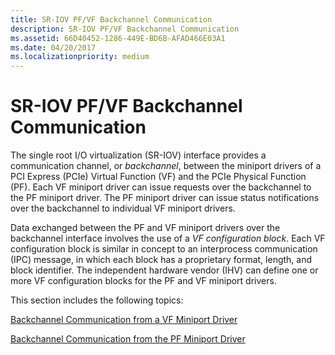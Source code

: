 ```yaml
---
title: SR-IOV PF/VF Backchannel Communication
description: SR-IOV PF/VF Backchannel Communication
ms.assetid: 66D40452-1286-449E-BD6B-AFAD466E03A1
ms.date: 04/20/2017
ms.localizationpriority: medium
---
```


# SR-IOV PF/VF Backchannel Communication


The single root I/O virtualization (SR-IOV) interface provides a communication channel, or *backchannel*, between the miniport drivers of a PCI Express (PCIe) Virtual Function (VF) and the PCIe Physical Function (PF). Each VF miniport driver can issue requests over the backchannel to the PF miniport driver. The PF miniport driver can issue status notifications over the backchannel to individual VF miniport drivers.

Data exchanged between the PF and VF miniport drivers over the backchannel interface involves the use of a *VF configuration block*. Each VF configuration block is similar in concept to an interprocess communication (IPC) message, in which each block has a proprietary format, length, and block identifier. The independent hardware vendor (IHV) can define one or more VF configuration blocks for the PF and VF miniport drivers.

This section includes the following topics:

[Backchannel Communication from a VF Miniport Driver](backchannel-communication-from-a-vf-miniport-driver.md)

[Backchannel Communication from the PF Miniport Driver](backchannel-communication-from-the-pf-miniport-driver.md)

 

 





